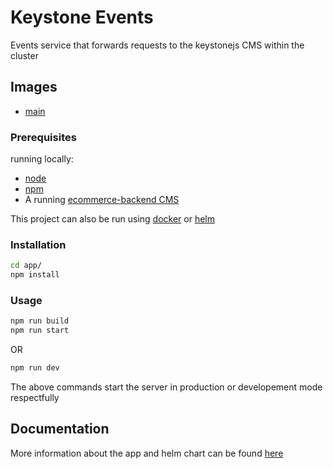 # Keystone Events

Events service that forwards requests to the keystonejs CMS within the cluster

## Images

- [main](https://hub.docker.com/repository/docker/cowlingj/keystone-events.backend)

### Prerequisites

running locally:
- [node](https://nodejs.org/)
- [npm](https://www.npmjs.com/)
- A running [ecommerce-backend CMS](../../cms/keystone)

This project can also be run using [docker](https://www.docker.com) or [helm](https://helm.sh)

### Installation

```sh
cd app/
npm install
```

### Usage

```sh
npm run build
npm run start
```

OR

```sh
npm run dev
```

The above commands start the server in production or developement mode respectfully

## Documentation

More information about the app and helm chart can be found [here](./docs/)